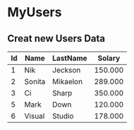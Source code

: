 # MyUsers
## Creat new Users Data 
Id | Name | LastName | Solary
------------ | ------------- | ------------- | -------------
1 | Nik | Jeckson | 150.000
2 | Sonita | Mikaelon | 289.000
3 | Ci | Sharp | 350.000
5 | Mark | Down | 120.000
6 | Visual | Studio | 178.000


